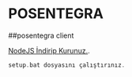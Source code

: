 # POSENTEGRA

##posentegra client

[NodeJS İndirip Kurunuz.](https://nodejs.org/en/).

```php
setup.bat dosyasını çalıştırınız.
```


